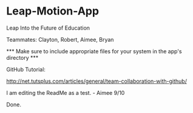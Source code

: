Leap-Motion-App
===============

Leap Into the Future of Education

 Teammates: Clayton, Robert, Aimee, Bryan

*** Make sure to include appropriate files for your system in the app's directory ***

 GitHub Tutorial:

 http://net.tutsplus.com/articles/general/team-collaboration-with-github/


I am editing the ReadMe as a test. - Aimee 9/10

Done.
